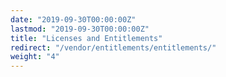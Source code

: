 ```yaml
---
date: "2019-09-30T00:00:00Z"
lastmod: "2019-09-30T00:00:00Z"
title: "Licenses and Entitlements"
redirect: "/vendor/entitlements/entitlements/"
weight: "4"
---
```

